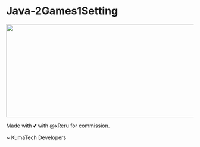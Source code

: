 # Java-2Games1Setting

<div align="center">
  <img src="https://i.imgur.com/OZtIS9Y.png" width="600" height="250"/>
</div>

Made with 💕 with @xReru for commission.

~ KumaTech Developers
